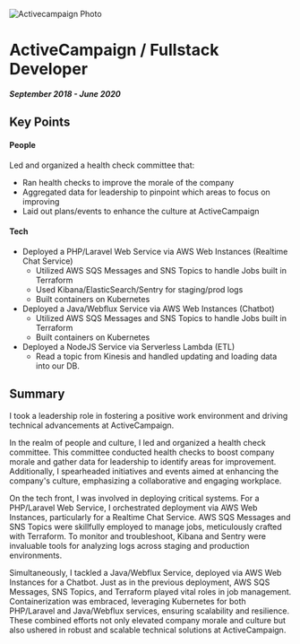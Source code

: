 ![Activecampaign Photo](https://github.com/MoreNaruto/personal-website/assets/2292947/dd5d163c-165b-4461-8a2a-b414e8947b31)

# ActiveCampaign / Fullstack Developer
***September 2018 - June 2020***

## Key Points

#### People

Led and organized a health check committee that:
  * Ran health checks to improve the morale of the company
  * Aggregated data for leadership to pinpoint which areas to focus on improving
  * Laid out plans/events  to enhance the culture at ActiveCampaign

#### Tech

* Deployed a PHP/Laravel Web Service via AWS Web Instances (Realtime Chat Service)
     * Utilized AWS SQS Messages and SNS Topics to handle Jobs built in Terraform
     * Used Kibana/ElasticSearch/Sentry for staging/prod logs
     * Built containers on Kubernetes
* Deployed a Java/Webflux Service via AWS Web Instances (Chatbot)
     * Utilized AWS SQS Messages and SNS Topics to handle Jobs built in Terraform
     * Built containers on Kubernetes
* Deployed a NodeJS Service via Serverless Lambda (ETL)
     * Read a topic from Kinesis and handled updating and loading data into our DB.

## Summary

I took a leadership role in fostering a positive work environment and driving technical advancements at ActiveCampaign.

In the realm of people and culture, I led and organized a health check committee. This committee conducted health checks to boost company morale and gather data for leadership to identify areas for improvement. Additionally, I spearheaded initiatives and events aimed at enhancing the company's culture, emphasizing a collaborative and engaging workplace.

On the tech front, I was involved in deploying critical systems. For a PHP/Laravel Web Service, I orchestrated deployment via AWS Web Instances, particularly for a Realtime Chat Service. AWS SQS Messages and SNS Topics were skillfully employed to manage jobs, meticulously crafted with Terraform. To monitor and troubleshoot, Kibana and Sentry were invaluable tools for analyzing logs across staging and production environments.

Simultaneously, I tackled a Java/Webflux Service, deployed via AWS Web Instances for a Chatbot. Just as in the previous deployment, AWS SQS Messages, SNS Topics, and Terraform played vital roles in job management. Containerization was embraced, leveraging Kubernetes for both PHP/Laravel and Java/Webflux services, ensuring scalability and resilience. These combined efforts not only elevated company morale and culture but also ushered in robust and scalable technical solutions at ActiveCampaign.
